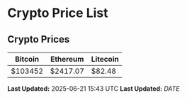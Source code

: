 # Crypto Price List

## Crypto Prices
| Bitcoin | Ethereum | Litecoin |
| ------- | -------- | -------- |
| $103452 | $2417.07 | $82.48 |
**Last Updated:** 2025-06-21 15:43 UTC
**Last Updated:** $DATE$
